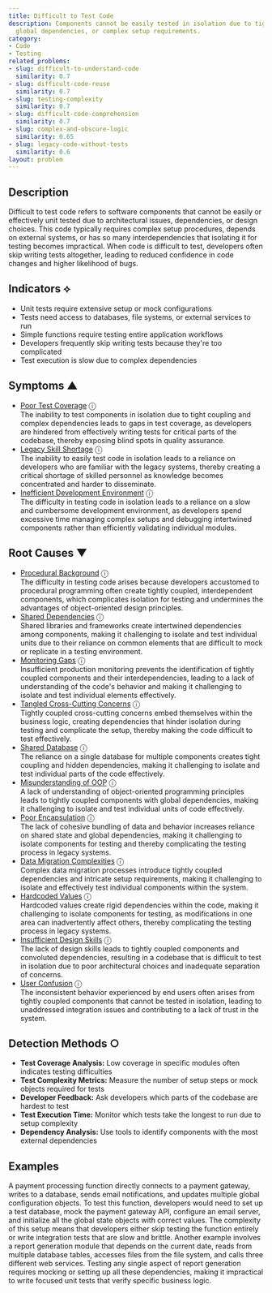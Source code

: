 ```yaml
---
title: Difficult to Test Code
description: Components cannot be easily tested in isolation due to tight coupling,
  global dependencies, or complex setup requirements.
category:
- Code
- Testing
related_problems:
- slug: difficult-to-understand-code
  similarity: 0.7
- slug: difficult-code-reuse
  similarity: 0.7
- slug: testing-complexity
  similarity: 0.7
- slug: difficult-code-comprehension
  similarity: 0.7
- slug: complex-and-obscure-logic
  similarity: 0.65
- slug: legacy-code-without-tests
  similarity: 0.6
layout: problem
---
```


## Description

Difficult to test code refers to software components that cannot be easily or effectively unit tested due to architectural issues, dependencies, or design choices. This code typically requires complex setup procedures, depends on external systems, or has so many interdependencies that isolating it for testing becomes impractical. When code is difficult to test, developers often skip writing tests altogether, leading to reduced confidence in code changes and higher likelihood of bugs.


## Indicators ⟡
- Unit tests require extensive setup or mock configurations
- Tests need access to databases, file systems, or external services to run
- Simple functions require testing entire application workflows
- Developers frequently skip writing tests because they're too complicated
- Test execution is slow due to complex dependencies


## Symptoms ▲

- [Poor Test Coverage](poor-test-coverage.md) <span class="info-tooltip" title="Confidence: 0.453, Strength: 0.665">ⓘ</span>
<br/>  The inability to test components in isolation due to tight coupling and complex dependencies leads to gaps in test coverage, as developers are hindered from effectively writing tests for critical parts of the codebase, thereby exposing blind spots in quality assurance.
- [Legacy Skill Shortage](legacy-skill-shortage.md) <span class="info-tooltip" title="Confidence: 0.415, Strength: 0.684">ⓘ</span>
<br/>  The inability to easily test code in isolation leads to a reliance on developers who are familiar with the legacy systems, thereby creating a critical shortage of skilled personnel as knowledge becomes concentrated and harder to disseminate.
- [Inefficient Development Environment](inefficient-development-environment.md) <span class="info-tooltip" title="Confidence: 0.326, Strength: 0.560">ⓘ</span>
<br/>  The difficulty in testing code in isolation leads to a reliance on a slow and cumbersome development environment, as developers spend excessive time managing complex setups and debugging intertwined components rather than efficiently validating individual modules.

## Root Causes ▼

- [Procedural Background](procedural-background.md) <span class="info-tooltip" title="Confidence: 0.440, Strength: 0.914">ⓘ</span>
<br/>  The difficulty in testing code arises because developers accustomed to procedural programming often create tightly coupled, interdependent components, which complicates isolation for testing and undermines the advantages of object-oriented design principles.
- [Shared Dependencies](shared-dependencies.md) <span class="info-tooltip" title="Confidence: 0.433, Strength: 0.926">ⓘ</span>
<br/>  Shared libraries and frameworks create intertwined dependencies among components, making it challenging to isolate and test individual units due to their reliance on common elements that are difficult to mock or replicate in a testing environment.
- [Monitoring Gaps](monitoring-gaps.md) <span class="info-tooltip" title="Confidence: 0.393, Strength: 0.933">ⓘ</span>
<br/>  Insufficient production monitoring prevents the identification of tightly coupled components and their interdependencies, leading to a lack of understanding of the code's behavior and making it challenging to isolate and test individual elements effectively.
- [Tangled Cross-Cutting Concerns](tangled-cross-cutting-concerns.md) <span class="info-tooltip" title="Confidence: 0.390, Strength: 0.920">ⓘ</span>
<br/>  Tightly coupled cross-cutting concerns embed themselves within the business logic, creating dependencies that hinder isolation during testing and complicate the setup, thereby making the code difficult to test effectively.
- [Shared Database](shared-database.md) <span class="info-tooltip" title="Confidence: 0.372, Strength: 0.911">ⓘ</span>
<br/>  The reliance on a single database for multiple components creates tight coupling and hidden dependencies, making it challenging to isolate and test individual parts of the code effectively.
- [Misunderstanding of OOP](misunderstanding-of-oop.md) <span class="info-tooltip" title="Confidence: 0.333, Strength: 0.902">ⓘ</span>
<br/>  A lack of understanding of object-oriented programming principles leads to tightly coupled components with global dependencies, making it challenging to isolate and test individual units of code effectively.
- [Poor Encapsulation](poor-encapsulation.md) <span class="info-tooltip" title="Confidence: 0.323, Strength: 0.858">ⓘ</span>
<br/>  The lack of cohesive bundling of data and behavior increases reliance on shared state and global dependencies, making it challenging to isolate components for testing and thereby complicating the testing process in legacy systems.
- [Data Migration Complexities](data-migration-complexities.md) <span class="info-tooltip" title="Confidence: 0.311, Strength: 0.823">ⓘ</span>
<br/>  Complex data migration processes introduce tightly coupled dependencies and intricate setup requirements, making it challenging to isolate and effectively test individual components within the system.
- [Hardcoded Values](hardcoded-values.md) <span class="info-tooltip" title="Confidence: 0.305, Strength: 0.790">ⓘ</span>
<br/>  Hardcoded values create rigid dependencies within the code, making it challenging to isolate components for testing, as modifications in one area can inadvertently affect others, thereby complicating the testing process in legacy systems.
- [Insufficient Design Skills](insufficient-design-skills.md) <span class="info-tooltip" title="Confidence: 0.304, Strength: 0.928">ⓘ</span>
<br/>  The lack of design skills leads to tightly coupled components and convoluted dependencies, resulting in a codebase that is difficult to test in isolation due to poor architectural choices and inadequate separation of concerns.
- [User Confusion](user-confusion.md) <span class="info-tooltip" title="Confidence: 0.300, Strength: 0.863">ⓘ</span>
<br/>  The inconsistent behavior experienced by end users often arises from tightly coupled components that cannot be tested in isolation, leading to unaddressed integration issues and contributing to a lack of trust in the system.

## Detection Methods ○
- **Test Coverage Analysis:** Low coverage in specific modules often indicates testing difficulties
- **Test Complexity Metrics:** Measure the number of setup steps or mock objects required for tests
- **Developer Feedback:** Ask developers which parts of the codebase are hardest to test
- **Test Execution Time:** Monitor which tests take the longest to run due to setup complexity
- **Dependency Analysis:** Use tools to identify components with the most external dependencies


## Examples

A payment processing function directly connects to a payment gateway, writes to a database, sends email notifications, and updates multiple global configuration objects. To test this function, developers would need to set up a test database, mock the payment gateway API, configure an email server, and initialize all the global state objects with correct values. The complexity of this setup means that developers either skip testing the function entirely or write integration tests that are slow and brittle. Another example involves a report generation module that depends on the current date, reads from multiple database tables, accesses files from the file system, and calls three different web services. Testing any single aspect of report generation requires mocking or setting up all these dependencies, making it impractical to write focused unit tests that verify specific business logic.
